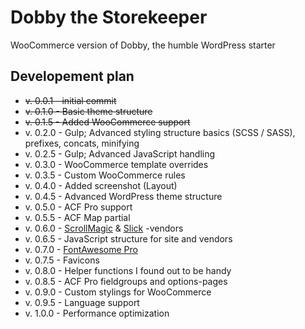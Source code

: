 # Dobby the Storekeeper
WooCommerce version of Dobby, the humble WordPress starter

## Developement plan
* ~~v. 0.0.1 - initial commit~~
* ~~v. 0.1.0 - Basic theme structure~~
* ~~v. 0.1.5 - Added WooCommerce support~~
* v. 0.2.0 - Gulp; Advanced styling structure basics (SCSS / SASS), prefixes, concats, minifying
* v. 0.2.5 - Gulp; Advanced JavaScript handling
* v. 0.3.0 - WooCommerce template overrides
* v. 0.3.5 - Custom WooCommerce rules
* v. 0.4.0 - Added screenshot (Layout)
* v. 0.4.5 - Advanced WordPress theme structure
* v. 0.5.0 - ACF Pro support
* v. 0.5.5 - ACF Map partial
* v. 0.6.0 - [ScrollMagic](http://scrollmagic.io/) & [Slick](http://kenwheeler.github.io/slick/) -vendors
* v. 0.6.5 - JavaScript structure for site and vendors
* v. 0.7.0 - [FontAwesome Pro](https://fontawesome.com/)
* v. 0.7.5 - Favicons
* v. 0.8.0 - Helper functions I found out to be handy
* v. 0.8.5 - ACF Pro fieldgroups and options-pages
* v. 0.9.0 - Custom stylings for WooCommerce
* v. 0.9.5 - Language support
* v. 1.0.0 - Performance optimization

 
